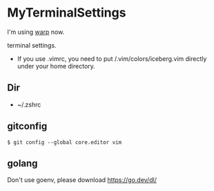 # MyTerminalSettings
I'm using [warp](https://www.warp.dev/) now.

terminal settings.

- If you use .vimrc, you need to put /.vim/colors/iceberg.vim directly under your home directory.

## Dir
- ~/.zshrc

## gitconfig
```
$ git config --global core.editor vim
```

## golang

Don't use goenv, please download https://go.dev/dl/
